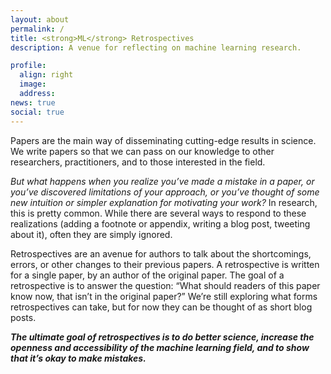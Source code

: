 ```yaml
---
layout: about
permalink: /
title: <strong>ML</strong> Retrospectives
description: A venue for reflecting on machine learning research.

profile:
  align: right
  image: 
  address: 
news: true
social: true
---
```


Papers are the main way of disseminating cutting-edge results in science. We write papers so that we can pass on our knowledge to other researchers, practitioners, and to those interested in the field. 

*But what happens when you realize you’ve made a mistake in a paper, or you’ve discovered limitations of your approach, or you’ve thought of some new intuition or simpler explanation for motivating your work?* In research, this is pretty common. While there are several ways to respond to these realizations (adding a footnote or appendix, writing a blog post, tweeting about it), often they are simply ignored. 

Retrospectives are an avenue for authors to talk about the shortcomings, errors, or other changes to their previous papers. A retrospective is written for a single paper, by an author of the original paper. The goal of a retrospective is to answer the question: “What should readers of this paper know now, that isn’t in the original paper?” We’re still exploring what forms retrospectives can take, but for now they can be thought of as short blog posts.

***The ultimate goal of retrospectives is to do better science, increase the openness and accessibility of the machine learning field, and to show that it’s okay to make mistakes.***


